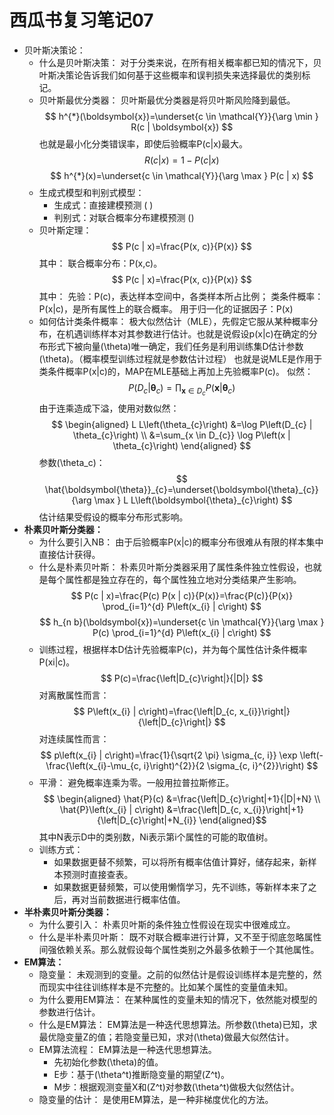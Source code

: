 # 西瓜书复习笔记07
- 贝叶斯决策论：
    - 什么是贝叶斯决策：
        对于分类来说，在所有相关概率都已知的情况下，贝叶斯决策论告诉我们如何基于这些概率和误判损失来选择最优的类别标记。
    - 贝叶斯最优分类器：
        贝叶斯最优分类器是将贝叶斯风险降到最低。
        $$ h^{*}(\boldsymbol{x})=\underset{c \in \mathcal{Y}}{\arg \min } R(c | \boldsymbol{x}) $$
        也就是最小化分类错误率，即使后验概率P(c|x)最大。
        $$ R(c | x)=1-P(c | x) $$
        $$ h^{*}(x)=\underset{c \in \mathcal{Y}}{\arg \max } P(c | x) $$
    - 生成式模型和判别式模型：
        - 生成式：直接建模预测
            (   )
        - 判别式：对联合概率分布建模预测
            ()
    - 贝叶斯定理：
            $$ P(c | x)=\frac{P(x, c)}{P(x)} $$
        其中：
            联合概率分布：P(x,c)。
        $$ P(c | x)=\frac{P(x, c)}{P(x)} $$
        其中：
            先验：P(c)，表达样本空间中，各类样本所占比例；
            类条件概率：P(x|c)，是所有属性上的联合概率。
            用于归一化的证据因子：P(x)
    - 如何估计类条件概率：
        极大似然估计（MLE），先假定它服从某种概率分布，在机遇训练样本对其参数进行估计。也就是说假设p(x|c)在确定的分布形式下被向量\(\theta\)唯一确定，我们任务是利用训练集D估计参数\(\theta\)。（概率模型训练过程就是参数估计过程）
        也就是说MLE是作用于类条件概率P(x|c)的，MAP在MLE基础上再加上先验概率P(c)。
        似然：
            $$ P\left(D_{c} | \boldsymbol{\theta}_{c}\right)=\prod_{\boldsymbol{x} \in D_{c}} P\left(\boldsymbol{x} | \boldsymbol{\theta}_{c}\right) $$
        由于连乘造成下溢，使用对数似然：
            $$ \begin{aligned} L L\left(\theta_{c}\right) &=\log P\left(D_{c} | \theta_{c}\right) \\ &=\sum_{x \in D_{c}} \log P\left(x | \theta_{c}\right) \end{aligned} $$
        参数\(\theta_c\)：
            $$ \hat{\boldsymbol{\theta}}_{c}=\underset{\boldsymbol{\theta}_{c}}{\arg \max } L L\left(\boldsymbol{\theta}_{c}\right) $$
        估计结果受假设的概率分布形式影响。
- **朴素贝叶斯分类器：**
    - 为什么要引入NB：
        由于后验概率P(x|c)的概率分布很难从有限的样本集中直接估计获得。
    - 什么是朴素贝叶斯：
        朴素贝叶斯分类器采用了属性条件独立性假设，也就是每个属性都是独立存在的，每个属性独立地对分类结果产生影响。
        $$ P(c | x)=\frac{P(c) P(x | c)}{P(x)}=\frac{P(c)}{P(x)} \prod_{i=1}^{d} P\left(x_{i} | c\right) $$
        $$ h_{n b}(\boldsymbol{x})=\underset{c \in \mathcal{Y}}{\arg \max } P(c) \prod_{i=1}^{d} P\left(x_{i} | c\right) $$
    - 训练过程，根据样本D估计先验概率P(c)，并为每个属性估计条件概率P(xi|c)。
            $$ P(c)=\frac{\left|D_{c}\right|}{|D|} $$
        对离散属性而言：
            $$ P\left(x_{i} | c\right)=\frac{\left|D_{c, x_{i}}\right|}{\left|D_{c}\right|} $$
        对连续属性而言：
            $$ p\left(x_{i} | c\right)=\frac{1}{\sqrt{2 \pi} \sigma_{c, i}} \exp \left(-\frac{\left(x_{i}-\mu_{c, i}\right)^{2}}{2 \sigma_{c, i}^{2}}\right) $$
    - 平滑：
        避免概率连乘为零。一般用拉普拉斯修正。
        $$ \begin{aligned} \hat{P}(c) &=\frac{\left|D_{c}\right|+1}{|D|+N} \\ \hat{P}\left(x_{i} | c\right) &=\frac{\left|D_{c, x_{i}}\right|+1}{\left|D_{c}\right|+N_{i}} \end{aligned}$$
        其中N表示D中的类别数，Ni表示第i个属性的可能的取值树。
    - 训练方式：
        - 如果数据更替不频繁，可以将所有概率估值计算好，储存起来，新样本预测时直接查表。
        - 如果数据更替频繁，可以使用懒惰学习，先不训练，等新样本来了之后，再对当前数据进行概率估值。
- **半朴素贝叶斯分类器：**
    - 为什么要引入：
        朴素贝叶斯的条件独立性假设在现实中很难成立。
    - 什么是半朴素贝叶斯：
        既不对联合概率进行计算，又不至于彻底忽略属性间强依赖关系。那么就假设每个属性类别之外最多依赖于一个其他属性。
- **EM算法：**
    - 隐变量：
        未观测到的变量。之前的似然估计是假设训练样本是完整的，然而现实中往往训练样本是不完整的。比如某个属性的变量值未知。
    - 为什么要用EM算法：
        在某种属性的变量未知的情况下，依然能对模型的参数进行估计。
    - 什么是EM算法：
        EM算法是一种迭代思想算法。所参数\(\theta\)已知，求最优隐变量Z的值；若隐变量已知，求对\(\theta\)做最大似然估计。
    - EM算法流程：
        EM算法是一种迭代思想算法。
        - 先初始化参数\(\theta\)的值。
        - E步：基于\(\theta^t\)推断隐变量的期望\(Z^t\)。
        - M步：根据观测变量X和\(Z^t\)对参数\(\theta^t\)做极大似然估计。
    - 隐变量的估计：
        是使用EM算法，是一种非梯度优化的方法。
        